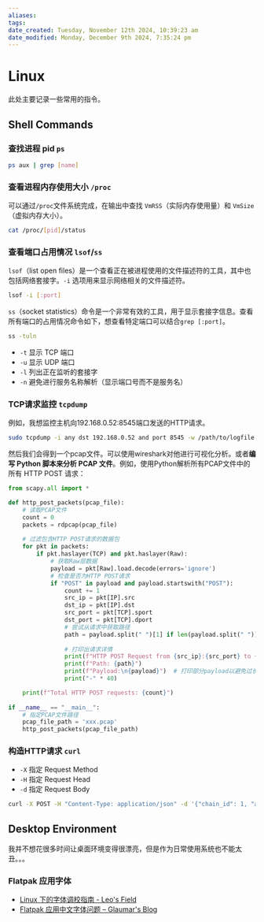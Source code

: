 ```yaml
---
aliases: 
tags: 
date_created: Tuesday, November 12th 2024, 10:39:23 am
date_modified: Monday, December 9th 2024, 7:35:24 pm
---
```


# Linux

此处主要记录一些常用的指令。

## Shell Commands

### 查找进程 pid `ps`

```bash
ps aux | grep [name]
```

### 查看进程内存使用大小 `/proc`

可以通过`/proc`文件系统完成，在输出中查找 `VmRSS`（实际内存使用量）和 `VmSize`（虚拟内存大小）。

```bash
cat /proc/[pid]/status
```

### 查看端口占用情况 `lsof`/`ss`

`lsof`（list open files）是一个查看正在被进程使用的文件描述符的工具，其中也包括网络套接字。`-i` 选项用来显示网络相关的文件描述符。

```bash
lsof -i [:port]
```

`ss`（socket statistics）命令是一个非常有效的工具，用于显示套接字信息。查看所有端口的占用情况命令如下，想查看特定端口可以结合`grep [:port]`。

  ```bash
  ss -tuln
  ```

  - `-t` 显示 TCP 端口
  - `-u` 显示 UDP 端口
  - `-l` 列出正在监听的套接字
  - `-n` 避免进行服务名称解析（显示端口号而不是服务名）

### TCP请求监控 `tcpdump`

例如，我想监控主机向192.168.0.52:8545端口发送的HTTP请求。

```bash
sudo tcpdump -i any dst 192.168.0.52 and port 8545 -w /path/to/logfile.pcap
```

然后我们会得到一个pcap文件。可以使用wireshark对他进行可视化分析。或者**编写 Python 脚本来分析 PCAP 文件**。例如，使用Python解析所有PCAP文件中的所有 HTTP POST 请求：

```python
from scapy.all import *

def http_post_packets(pcap_file):
    # 读取PCAP文件
    count = 0
    packets = rdpcap(pcap_file)
    
    # 过滤包含HTTP POST请求的数据包
    for pkt in packets:
        if pkt.haslayer(TCP) and pkt.haslayer(Raw):
            # 获取Raw层数据
            payload = pkt[Raw].load.decode(errors='ignore')
            # 检查是否为HTTP POST请求
            if "POST" in payload and payload.startswith("POST"):
                count += 1
                src_ip = pkt[IP].src
                dst_ip = pkt[IP].dst
                src_port = pkt[TCP].sport
                dst_port = pkt[TCP].dport
                # 尝试从请求中获取路径
                path = payload.split(" ")[1] if len(payload.split(" ")) > 1 else "Unknown Path"
                
                # 打印出请求详情
                print(f"HTTP POST Request from {src_ip}:{src_port} to {dst_ip}:{dst_port}")
                print(f"Path: {path}")
                print(f"Payload:\n{payload}")  # 打印部分payload以避免过长
                print("-" * 40)    

    print(f"Total HTTP POST requests: {count}")
    
if __name__ == "__main__":
    # 指定PCAP文件路径
    pcap_file_path = 'xxx.pcap'
    http_post_packets(pcap_file_path)
```

### 构造HTTP请求 `curl`

- `-X` 指定 Request Method
- `-H` 指定 Request Head
- `-d` 指定 Request Body

```bash
curl -X POST -H "Content-Type: application/json" -d '{"chain_id": 1, "attributes": ["Hot Wallet"], "limit": 2000}' http://172.29.4.222:7001/label/address/by-attributes
```

## Desktop Environment

我并不想花很多时间让桌面环境变得很漂亮，但是作为日常使用系统也不能太丑。。。

### Flatpak 应用字体

- [Linux 下的字体调校指南 - Leo's Field](https://szclsya.me/zh-cn/posts/fonts/linux-config-guide/)
- [Flatpak 应用中文字体问题 – Glaumar's Blog](https://blog.geekgo.tech/linux/flatpak-%E5%BA%94%E7%94%A8%E4%B8%AD%E6%96%87%E5%AD%97%E4%BD%93%E9%97%AE%E9%A2%98/)
